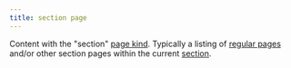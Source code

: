 ```yaml
---
title: section page
---
```


Content with the "section" [page kind](g). Typically a listing of [regular pages](g) and/or other section pages within the current [section](g).
